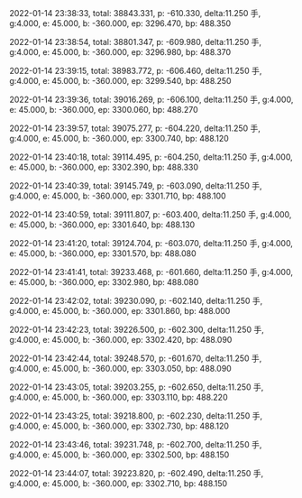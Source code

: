 2022-01-14 23:38:33, total: 38843.331, p: -610.330, delta:11.250 手, g:4.000, e: 45.000, b: -360.000, ep: 3296.470, bp: 488.350

2022-01-14 23:38:54, total: 38801.347, p: -609.980, delta:11.250 手, g:4.000, e: 45.000, b: -360.000, ep: 3296.980, bp: 488.370

2022-01-14 23:39:15, total: 38983.772, p: -606.460, delta:11.250 手, g:4.000, e: 45.000, b: -360.000, ep: 3299.540, bp: 488.250

2022-01-14 23:39:36, total: 39016.269, p: -606.100, delta:11.250 手, g:4.000, e: 45.000, b: -360.000, ep: 3300.060, bp: 488.270

2022-01-14 23:39:57, total: 39075.277, p: -604.220, delta:11.250 手, g:4.000, e: 45.000, b: -360.000, ep: 3300.740, bp: 488.120

2022-01-14 23:40:18, total: 39114.495, p: -604.250, delta:11.250 手, g:4.000, e: 45.000, b: -360.000, ep: 3302.390, bp: 488.330

2022-01-14 23:40:39, total: 39145.749, p: -603.090, delta:11.250 手, g:4.000, e: 45.000, b: -360.000, ep: 3301.710, bp: 488.100

2022-01-14 23:40:59, total: 39111.807, p: -603.400, delta:11.250 手, g:4.000, e: 45.000, b: -360.000, ep: 3301.640, bp: 488.130

2022-01-14 23:41:20, total: 39124.704, p: -603.070, delta:11.250 手, g:4.000, e: 45.000, b: -360.000, ep: 3301.570, bp: 488.080

2022-01-14 23:41:41, total: 39233.468, p: -601.660, delta:11.250 手, g:4.000, e: 45.000, b: -360.000, ep: 3302.980, bp: 488.080

2022-01-14 23:42:02, total: 39230.090, p: -602.140, delta:11.250 手, g:4.000, e: 45.000, b: -360.000, ep: 3301.860, bp: 488.000

2022-01-14 23:42:23, total: 39226.500, p: -602.300, delta:11.250 手, g:4.000, e: 45.000, b: -360.000, ep: 3302.420, bp: 488.090

2022-01-14 23:42:44, total: 39248.570, p: -601.670, delta:11.250 手, g:4.000, e: 45.000, b: -360.000, ep: 3303.050, bp: 488.090

2022-01-14 23:43:05, total: 39203.255, p: -602.650, delta:11.250 手, g:4.000, e: 45.000, b: -360.000, ep: 3303.110, bp: 488.220

2022-01-14 23:43:25, total: 39218.800, p: -602.230, delta:11.250 手, g:4.000, e: 45.000, b: -360.000, ep: 3302.730, bp: 488.120

2022-01-14 23:43:46, total: 39231.748, p: -602.700, delta:11.250 手, g:4.000, e: 45.000, b: -360.000, ep: 3302.500, bp: 488.150

2022-01-14 23:44:07, total: 39223.820, p: -602.490, delta:11.250 手, g:4.000, e: 45.000, b: -360.000, ep: 3302.710, bp: 488.150
